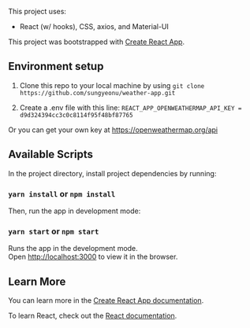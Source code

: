 This project uses:
- React (w/ hooks), CSS, axios, and Material-UI

This project was bootstrapped with [Create React App](https://github.com/facebook/create-react-app).

## Environment setup

1. Clone this repo to your local machine by using
`
git clone https://github.com/sungyeonu/weather-app.git
`

2. Create a .env file with this line:
`
REACT_APP_OPENWEATHERMAP_API_KEY = d9d324394cc3c0c8114f95f48bf87765
`

Or you can get your own key at https://openweathermap.org/api

## Available Scripts

In the project directory, install project dependencies by running:

### `yarn install` or `npm install`

Then, run the app in development mode:

### `yarn start` or `npm start`
Runs the app in the development mode.<br>
Open [http://localhost:3000](http://localhost:3000) to view it in the browser.

## Learn More

You can learn more in the [Create React App documentation](https://facebook.github.io/create-react-app/docs/getting-started).

To learn React, check out the [React documentation](https://reactjs.org/).
